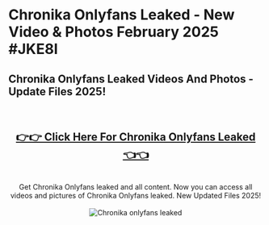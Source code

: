 # Chronika Onlyfans Leaked - New Video & Photos February 2025 #JKE8l

<h2>Chronika Onlyfans Leaked Videos And Photos - Update Files 2025!</h2>
<br>
<div align="center">
<h2><a href="https://links2leaks.com?utm_source=chronika&utm_medium=git92" rel="nofollow">👉👉 Click Here For Chronika Onlyfans Leaked 👈👈</a></h2>
<br>
Get Chronika Onlyfans leaked and all content. Now you can access all videos and pictures of Chronika Onlyfans leaked. New Updated Files 2025!
<br>
<br>
<a href="https://links2leaks.com?utm_source=chronika&utm_medium=git92" rel="nofollow" data-target="animated-image.originalLink"><img src="https://i.ibb.co/Gkj2r4b/banner.png" alt="Chronika onlyfans leaked" style="max-width: 100%; display: inline-block;" data-target="animated-image.originalImage"></a>
</div>
<br>
